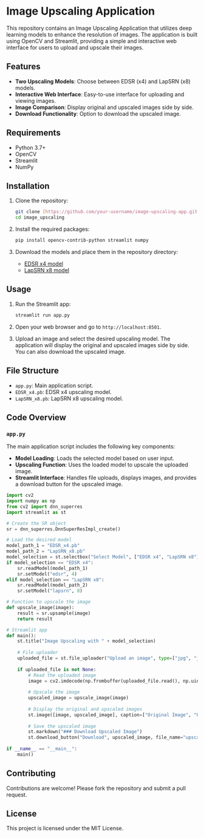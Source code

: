 # Image Upscaling Application

This repository contains an Image Upscaling Application that utilizes deep learning models to enhance the resolution of images. The application is built using OpenCV and Streamlit, providing a simple and interactive web interface for users to upload and upscale their images.

## Features

- **Two Upscaling Models**: Choose between EDSR (x4) and LapSRN (x8) models.
- **Interactive Web Interface**: Easy-to-use interface for uploading and viewing images.
- **Image Comparison**: Display original and upscaled images side by side.
- **Download Functionality**: Option to download the upscaled image.

## Requirements

- Python 3.7+
- OpenCV
- Streamlit
- NumPy

## Installation

1. Clone the repository:
    ```sh
    git clone [https://github.com/your-username/image-upscaling-app.git](https://github.com/rafsunsheikh/image_upscaling.git)
    cd image_upscaling
    ```

2. Install the required packages:
    ```sh
    pip install opencv-contrib-python streamlit numpy
    ```

3. Download the models and place them in the repository directory:
    - [EDSR x4 model](https://example.com/EDSR_x4.pb)
    - [LapSRN x8 model](https://example.com/LapSRN_x8.pb)

## Usage

1. Run the Streamlit app:
    ```sh
    streamlit run app.py
    ```

2. Open your web browser and go to `http://localhost:8501`.

3. Upload an image and select the desired upscaling model. The application will display the original and upscaled images side by side. You can also download the upscaled image.

## File Structure

- `app.py`: Main application script.
- `EDSR_x4.pb`: EDSR x4 upscaling model.
- `LapSRN_x8.pb`: LapSRN x8 upscaling model.

## Code Overview

### `app.py`

The main application script includes the following key components:

- **Model Loading**: Loads the selected model based on user input.
- **Upscaling Function**: Uses the loaded model to upscale the uploaded image.
- **Streamlit Interface**: Handles file uploads, displays images, and provides a download button for the upscaled image.

```python
import cv2
import numpy as np
from cv2 import dnn_superres
import streamlit as st

# Create the SR object
sr = dnn_superres.DnnSuperResImpl_create()

# Load the desired model
model_path_1 = "EDSR_x4.pb"
model_path_2 = "LapSRN_x8.pb"
model_selection = st.selectbox("Select Model", ["EDSR x4", "LapSRN x8"])
if model_selection == "EDSR x4":
    sr.readModel(model_path_1)
    sr.setModel("edsr", 4)
elif model_selection == "LapSRN x8":
    sr.readModel(model_path_2)
    sr.setModel("lapsrn", 8)

# Function to upscale the image
def upscale_image(image):
    result = sr.upsample(image)
    return result

# Streamlit app
def main():
    st.title("Image Upscaling with " + model_selection)
    
    # File uploader
    uploaded_file = st.file_uploader("Upload an image", type=["jpg", "jpeg", "png"])
    
    if uploaded_file is not None:
        # Read the uploaded image
        image = cv2.imdecode(np.frombuffer(uploaded_file.read(), np.uint8), 1)
        
        # Upscale the image
        upscaled_image = upscale_image(image)
        
        # Display the original and upscaled images
        st.image([image, upscaled_image], caption=["Original Image", "Upscaled Image"], width=300)
        
        # Save the upscaled image
        st.markdown("### Download Upscaled Image")
        st.download_button("Download", upscaled_image, file_name="upscaled_image.png")
    
if __name__ == "__main__":
    main()
```

## Contributing

Contributions are welcome! Please fork the repository and submit a pull request.

## License

This project is licensed under the MIT License.
